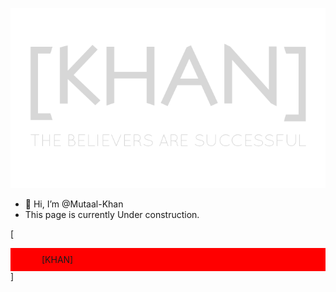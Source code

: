 [<p align="center"><img alt="[KHAN] Header png" width="auto" src="https://github.com/Mutaal-Khan/Mutaal-Khan/blob/main/readme_header.png" /></p>](https://www.google.com/)
- 👋 Hi, I’m @Mutaal-Khan
- This page is currently Under construction.

[<div style="padding: 10px 50px; background: red;">[KHAN]</div>]
<!---

- 👋 Hi, I’m @Mutaal-Khan
- 👀 I’m interested in ...
- 🌱 I’m currently learning ...
- 💞️ I’m looking to collaborate on ...
- 📫 How to reach me ...


Mutaal-Khan/Mutaal-Khan is a ✨ special ✨ repository because its `README.md` (this file) appears on your GitHub profile.
You can click the Preview link to take a look at your changes.
--->
